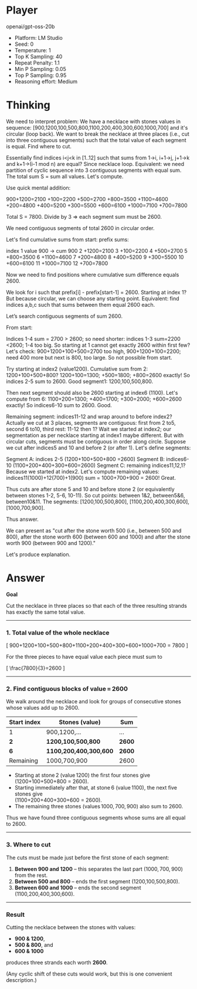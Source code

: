 # Player

openai/gpt-oss-20b
- Platform: LM Studio
- Seed: 0
- Temperature: 1
- Top K Sampling: 40
- Repeat Penalty: 1.1
- Min P Sampling: 0.05
- Top P Sampling: 0.95
- Reasoning effort: Medium

# Thinking

We need to interpret problem: We have a necklace with stones values in sequence: [900,1200,100,500,800,1100,200,400,300,600,1000,700] and it's circular (loop back). We want to break the necklace at three places (i.e., cut into three contiguous segments) such that the total value of each segment is equal. Find where to cut.

Essentially find indices i<j<k in [1..12] such that sums from 1->i, i+1->j, j+1->k and k+1->(i-1 mod n) are equal? Since necklace loop. Equivalent: we need partition of cyclic sequence into 3 contiguous segments with equal sum. The total sum S = sum all values. Let's compute.

Use quick mental addition:

900+1200=2100
+100=2200
+500=2700
+800=3500
+1100=4600
+200=4800
+400=5200
+300=5500
+600=6100
+1000=7100
+700=7800

Total S = 7800. Divide by 3 => each segment sum must be 2600.

We need contiguous segments of total 2600 in circular order.

Let's find cumulative sums from start: prefix sums:

index 1 value 900 -> cum 900
2 +1200=2100
3 +100=2200
4 +500=2700
5 +800=3500
6 +1100=4600
7 +200=4800
8 +400=5200
9 +300=5500
10 +600=6100
11 +1000=7100
12 +700=7800

Now we need to find positions where cumulative sum difference equals 2600.

We look for i such that prefix[i] - prefix[start-1] = 2600. Starting at index 1? But because circular, we can choose any starting point. Equivalent: find indices a,b,c such that sums between them equal 2600 each.

Let’s search contiguous segments of sum 2600.

From start:

Indices 1-4 sum = 2700 > 2600; so need shorter: indices 1-3 sum=2200 <2600; 1-4 too big. So starting at 1 cannot get exactly 2600 within first few? Let's check: 900+1200+100+500=2700 too high, 900+1200+100=2200; need 400 more but next is 800, too large. So not possible from start.

Try starting at index2 (value1200). Cumulative sum from 2: 1200+100+500+800? 1200+100=1300; +500=1800; +800=2600 exactly! So indices 2-5 sum to 2600. Good segment1: 1200,100,500,800.

Then next segment should also be 2600 starting at index6 (1100). Let's compute from 6: 1100+200=1300; +400=1700; +300=2000; +600=2600 exactly! So indices6-10 sum to 2600. Good.

Remaining segment: indices11-12 and wrap around to before index2? Actually we cut at 3 places, segments are contiguous: first from 2 to5, second 6 to10, third rest: 11-12 then 1? Wait we started at index2; our segmentation as per necklace starting at index1 maybe different. But with circular cuts, segments must be contiguous in order along circle. Suppose we cut after indices5 and 10 and before 2 (or after 1). Let's define segments:

Segment A: indices 2-5 (1200+100+500+800 =2600)
Segment B: indices6-10 (1100+200+400+300+600=2600)
Segment C: remaining indices11,12,1? Because we started at index2. Let's compute remaining values: indices11(1000)+12(700)+1(900) sum = 1000+700+900 = 2600! Great.

Thus cuts are after stone 5 and 10 and before stone 2 (or equivalently between stones 1-2, 5-6, 10-11). So cut points: between 1&2, between5&6, between10&11. The segments: [1200,100,500,800], [1100,200,400,300,600], [1000,700,900].

Thus answer.

We can present as "cut after the stone worth 500 (i.e., between 500 and 800), after the stone worth 600 (between 600 and 1000) and after the stone worth 900 (between 900 and 1200)."

Let's produce explanation.

# Answer

**Goal**

Cut the necklace in three places so that each of the three resulting strands has exactly the same total value.

---

### 1.  Total value of the whole necklace  

\[
900+1200+100+500+800+1100+200+400+300+600+1000+700 = 7800
\]

For the three pieces to have equal value each piece must sum to

\[
\frac{7800}{3}=2600
\]

---

### 2.  Find contiguous blocks of value = 2600  

We walk around the necklace and look for groups of consecutive stones whose values add up to 2600.

| Start index | Stones (value) | Sum |
|-------------|----------------|-----|
| 1 | 900,1200,… | … |
| **2** | **1200,100,500,800** | **2600** |
| **6** | **1100,200,400,300,600** | **2600** |
| Remaining | 1000,700,900 | 2600 |

- Starting at stone 2 (value 1200) the first four stones give  
  \(1200+100+500+800 = 2600\).
- Starting immediately after that, at stone 6 (value 1100), the next five stones give  
  \(1100+200+400+300+600 = 2600\).
- The remaining three stones (values 1000, 700, 900) also sum to 2600.

Thus we have found three contiguous segments whose sums are all equal to 2600.

---

### 3.  Where to cut

The cuts must be made just before the first stone of each segment:

1. **Between 900 and 1200** – this separates the last part (1000, 700, 900) from the rest.
2. **Between 500 and 800** – ends the first segment \(1200,100,500,800\).
3. **Between 600 and 1000** – ends the second segment \(1100,200,400,300,600\).

---

### Result

Cutting the necklace between the stones with values:

- **900 & 1200**,
- **500 & 800**, and
- **600 & 1000**

produces three strands each worth **2600**.  

(Any cyclic shift of these cuts would work, but this is one convenient description.)
